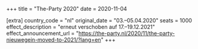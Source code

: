 +++
title = "The-Party 2020"
date = 2020-11-04

[extra]
country_code = "nl"
original_date = "03.–05.04.2020"
seats = 1000
effect_description = "erneut verschoben auf 17.–19.12.2021"
effect_announcement_url = "https://the-party.nl/2020/11/the-party-nieuwegein-moved-to-2021/?lang=en"
+++
